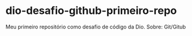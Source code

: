 # dio-desafio-github-primeiro-repo
Meu primeiro repositório como desafio de código da Dio. Sobre: Git/Gitub
